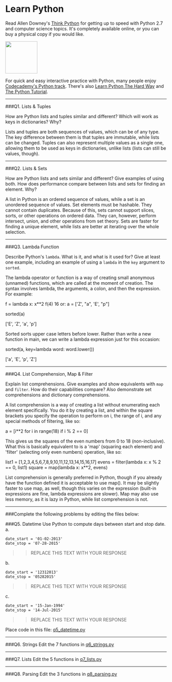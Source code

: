 # Learn Python

Read Allen Downey's [Think Python](http://www.greenteapress.com/thinkpython/) for getting up to speed with Python 2.7 and computer science topics. It's completely available online, or you can buy a physical copy if you would like.

<a href="http://www.greenteapress.com/thinkpython/"><img src="img/think_python.png" style="width: 100px;" target="_blank"></a>

For quick and easy interactive practice with Python, many people enjoy [Codecademy's Python track](http://www.codecademy.com/en/tracks/python). There's also [Learn Python The Hard Way](http://learnpythonthehardway.org/book/) and [The Python Tutorial](https://docs.python.org/2/tutorial/).

---

###Q1. Lists &amp; Tuples

How are Python lists and tuples similar and different? Which will work as keys in dictionaries? Why?

Lists and tuples are both sequences of values, which can be of any type.  The key difference between them is that tuples are immutable, while lists can be changed.  Tuples can also represent multiple values as a single one, allowing them to be used as keys in dictionaries, unlike lists (lists can still be values, though).

---

###Q2. Lists &amp; Sets

How are Python lists and sets similar and different? Give examples of using both. How does performance compare between lists and sets for finding an element. Why?

A list in Python is an ordered sequence of values, while a set is an unordered sequence of values.  Set elements must be hashable.  They cannot contain duplicates.  Because of this, sets cannot support slices, sorts, or other operations on ordered data.  They can, however, perform intersect, union, and other operations from set theory.  Sets are faster for finding a unique element, while lists are better at iterating over the whole selection.

---

###Q3. Lambda Function

Describe Python's `lambda`. What is it, and what is it used for? Give at least one example, including an example of using a `lambda` in the `key` argument to `sorted`.

The lambda operator or function is a way of creating small anonymous (unnamed) functions, which are called at the moment of creation.  The syntax involves lambda, the arguments, a colon, and then the expression.  For example:

f = lambda x: x**2
	f(4)
		16
or:
a = ['Z', "a", 'E', "p"]

sorted(a)

['E', 'Z', 'a', 'p']

Sorted sorts upper case letters before lower.  Rather than write a new function in main, we can write a lambda expression just for this occasion:

sorted(a, key=lambda word: word.lower())

['a', 'E', 'p', 'Z']

---

###Q4. List Comprehension, Map &amp; Filter

Explain list comprehensions. Give examples and show equivalents with `map` and `filter`. How do their capabilities compare? Also demonstrate set comprehensions and dictionary comprehensions.

A list comprehension is a way of creating a list without enumerating each element specifically.  You do it by creating a list, and within the square brackets you specify the operation to perform on i, the range of i, and any special methods of filtering, like so:

a = [i**2 for i in range(18) if i % 2 == 0]

This gives us the squares of the even numbers from 0 to 18 (non-inclusive).  What this is basically equivalent to is a 'map' (squaring each element) and 'filter' (selecting only even numbers) operation, like so:

list1 = [1,2,3,4,5,6,7,8,9,10,11,12,13,14,15,16,17]
evens = filter(lambda x: x % 2 == 0, list1)
square = map(lambda x: x**2, evens)


List comprehension is generally preferred in Python, though if you already have the function defined it is acceptable to use map().  It may be slightly faster to use map, as well, though this varies on the expression (built-in expressions are fine, lambda expressions are slower).  Map may also use less memory, as it is lazy in Python, while list comprehension is not.

---

###Complete the following problems by editing the files below:

###Q5. Datetime
Use Python to compute days between start and stop date.   
a.  

```
date_start = '01-02-2013'    
date_stop = '07-28-2015'
```

>> REPLACE THIS TEXT WITH YOUR RESPONSE

b.  
```
date_start = '12312013'  
date_stop = '05282015'  
```

>> REPLACE THIS TEXT WITH YOUR RESPONSE

c.  
```
date_start = '15-Jan-1994'      
date_stop = '14-Jul-2015'  
```

>> REPLACE THIS TEXT WITH YOUR RESPONSE  

Place code in this file: [q5_datetime.py](python/q5_datetime.py)

---

###Q6. Strings
Edit the 7 functions in [q6_strings.py](python/q6_strings.py)

---

###Q7. Lists
Edit the 5 functions in [q7_lists.py](python/q7_lists.py)

---

###Q8. Parsing
Edit the 3 functions in [q8_parsing.py](python/q8_parsing.py)





